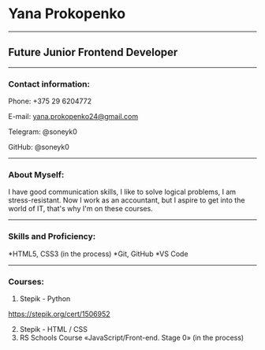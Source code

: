 # Yana Prokopenko
***
##  Future Junior Frontend Developer
***
### Contact information:
Phone: +375 29 6204772 

E-mail: yana.prokopenko24@gmail.com

Telegram: @soneyk0

GitHub: @soneyk0
***
### About Myself:
I have good communication skills, I like to solve logical problems, I am stress-resistant. Now I work as an accountant, but I aspire to get into the world of IT, that's why I'm on these courses.
***
### Skills and Proficiency:
*HTML5, CSS3 (in the process)
*Git, GitHub
*VS Code
***
### Courses:
1. Stepik - Python

https://stepik.org/cert/1506952

2. Stepik - HTML / CSS
3. RS Schools Course «JavaScript/Front-end. Stage 0» (in the process)
